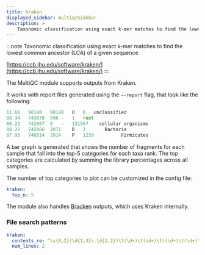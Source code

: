 ```yaml
---
title: Kraken
displayed_sidebar: multiqcSidebar
description: >
    Taxonomic classification using exact k-mer matches to find the lowest common ancestor (LCA) of a given sequence
---
```


<!--
~~~~~ DO NOT EDIT ~~~~~
This file is autogenerated from the MultiQC module python docstring.
Do not edit the markdown, it will be overwritten.

File path for the source of this content: multiqc/modules/kraken/kraken.py
~~~~~~~~~~~~~~~~~~~~~~~
-->

:::note
Taxonomic classification using exact k-mer matches to find the lowest common ancestor (LCA) of a given sequence

[https://ccb.jhu.edu/software/kraken/](https://ccb.jhu.edu/software/kraken/)
:::

The MultiQC module supports outputs from Kraken.

It works with report files generated using the `--report` flag, that look like the following:

```ts
11.66	98148	98148	U	0	unclassified
88.34	743870	996	-	1	root
88.22	742867	0	-	131567	  cellular organisms
88.22	742866	2071	D	2	    Bacteria
87.95	740514	2914	P	1239	      Firmicutes
```

A bar graph is generated that shows the number of fragments for each sample that
fall into the top-5 categories for each taxa rank. The top categories are calculated
by summing the library percentages across all samples.

The number of top categories to plot can be customized in the config file:

```yaml
kraken:
  top_n: 5
```

The module also handles [Bracken](https://ccb.jhu.edu/software/bracken/) outputs, which uses Kraken internally.

### File search patterns

```yaml
kraken:
  contents_re: ^\s{0,2}(\d{1,3}\.\d{1,2})\t(\d+)\t(\d+)\t((\d+)\t(\d+)\t)?([URDKPCOFGS-]\d{0,2})\t(\d+)(\s+)[root|unclassified]
  num_lines: 2
```
    